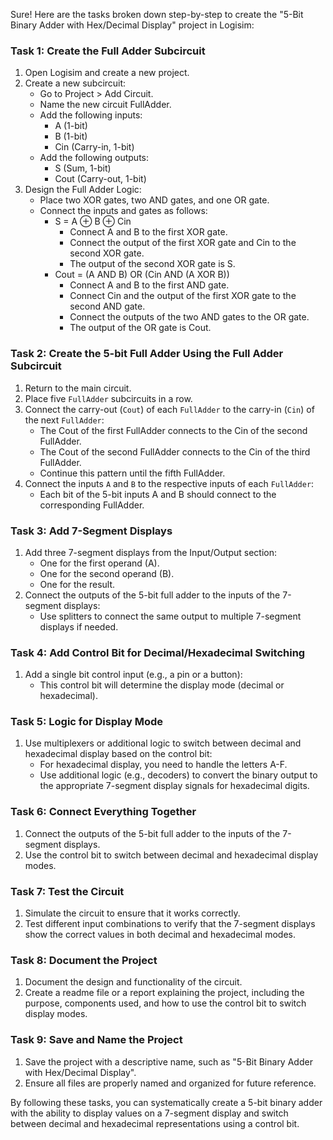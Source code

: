 Sure! Here are the tasks broken down step-by-step to create the "5-Bit Binary Adder with Hex/Decimal Display" project in Logisim:

### Task 1: Create the Full Adder Subcircuit

1. Open Logisim and create a new project.
2. Create a new subcircuit:
   - Go to Project > Add Circuit.
   - Name the new circuit FullAdder.
   - Add the following inputs:
     - A (1-bit)
     - B (1-bit)
     - Cin (Carry-in, 1-bit)
   - Add the following outputs:
     - S (Sum, 1-bit)
     - Cout (Carry-out, 1-bit)
3. Design the Full Adder Logic:
   - Place two XOR gates, two AND gates, and one OR gate.
   - Connect the inputs and gates as follows:
     - S = A ⊕ B ⊕ Cin
       - Connect A and B to the first XOR gate.
       - Connect the output of the first XOR gate and Cin to the second XOR gate.
       - The output of the second XOR gate is S.
     - Cout = (A AND B) OR (Cin AND (A XOR B))
       - Connect A and B to the first AND gate.
       - Connect Cin and the output of the first XOR gate to the second AND gate.
       - Connect the outputs of the two AND gates to the OR gate.
       - The output of the OR gate is Cout.

### Task 2: Create the 5-bit Full Adder Using the Full Adder Subcircuit

1. Return to the main circuit.
2. Place five `FullAdder` subcircuits in a row.
3. Connect the carry-out (`Cout`) of each `FullAdder` to the carry-in (`Cin`) of the next `FullAdder`:
   - The Cout of the first FullAdder connects to the Cin of the second FullAdder.
   - The Cout of the second FullAdder connects to the Cin of the third FullAdder.
   - Continue this pattern until the fifth FullAdder.
4. Connect the inputs `A` and `B` to the respective inputs of each `FullAdder`:
   - Each bit of the 5-bit inputs A and B should connect to the corresponding FullAdder.

### Task 3: Add 7-Segment Displays

1. Add three 7-segment displays from the Input/Output section:
   - One for the first operand (A).
   - One for the second operand (B).
   - One for the result.
2. Connect the outputs of the 5-bit full adder to the inputs of the 7-segment displays:
   - Use splitters to connect the same output to multiple 7-segment displays if needed.

### Task 4: Add Control Bit for Decimal/Hexadecimal Switching

1. Add a single bit control input (e.g., a pin or a button):
   - This control bit will determine the display mode (decimal or hexadecimal).

### Task 5: Logic for Display Mode

1. Use multiplexers or additional logic to switch between decimal and hexadecimal display based on the control bit:
   - For hexadecimal display, you need to handle the letters A-F.
   - Use additional logic (e.g., decoders) to convert the binary output to the appropriate 7-segment display signals for hexadecimal digits.

### Task 6: Connect Everything Together

1. Connect the outputs of the 5-bit full adder to the inputs of the 7-segment displays.
2. Use the control bit to switch between decimal and hexadecimal display modes.

### Task 7: Test the Circuit

1. Simulate the circuit to ensure that it works correctly.
2. Test different input combinations to verify that the 7-segment displays show the correct values in both decimal and hexadecimal modes.

### Task 8: Document the Project

1. Document the design and functionality of the circuit.
2. Create a readme file or a report explaining the project, including the purpose, components used, and how to use the control bit to switch display modes.

### Task 9: Save and Name the Project

1. Save the project with a descriptive name, such as "5-Bit Binary Adder with Hex/Decimal Display".
2. Ensure all files are properly named and organized for future reference.

By following these tasks, you can systematically create a 5-bit binary adder with the ability to display values on a 7-segment display and switch between decimal and hexadecimal representations using a control bit.